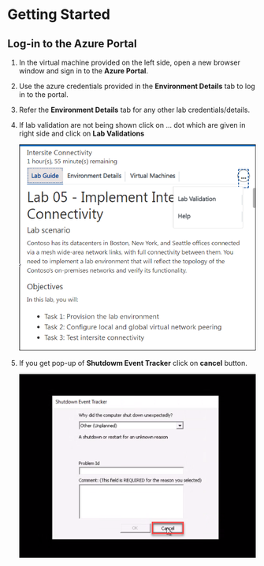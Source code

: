 # Getting Started
## Log-in to the Azure Portal

1. In the virtual machine provided on the left side, open a new browser window and sign in to the **Azure Portal**.

1. Use the azure credentials provided in the **Environment Details** tab to log in to the portal.

1. Refer the **Environment Details** tab for any other lab credentials/details.

1. If lab validation are not being shown click on ... dot which are given in right side and click on **Lab Validations**

   ![](Images/intro1.png)

1. If you get pop-up of **Shutdowm Event Tracker** click on **cancel** button.

   ![](Images/intro2.png)
